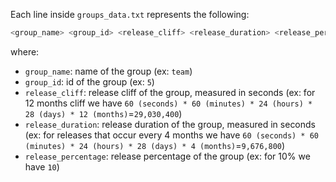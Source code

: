 Each line inside `groups_data.txt` represents the following:

```bash
<group_name> <group_id> <release_cliff> <release_duration> <release_percentage>
```
where:
- `group_name`: name of the group (ex: `team`)
- `group_id`: id of the group (ex: `5`)
- `release_cliff`: release cliff of the group, measured in seconds (ex: for 12 months cliff we have `60 (seconds) * 60 (minutes) * 24 (hours) * 28 (days) * 12 (months)`=`29,030,400`)
- `release_duration`: release duration of the group, measured in seconds (ex: for releases that occur every 4 months we have `60 (seconds) * 60 (minutes) * 24 (hours) * 28 (days) * 4 (months)`=`9,676,800`)
- `release_percentage`: release percentage of the group (ex: for 10% we have `10`)

